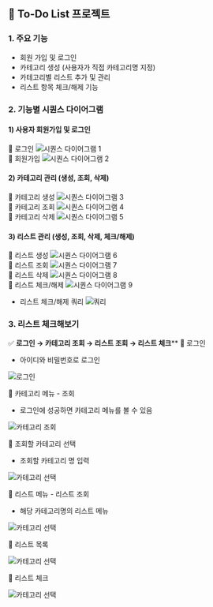## 📘 To-Do List 프로젝트

### 1. 주요 기능
- 회원 가입 및 로그인
- 카테고리 생성 (사용자가 직접 카테고리명 지정)
- 카테고리별 리스트 추가 및 관리
- 리스트 항목 체크/해제 기능

### 2. 기능별 시퀀스 다이어그램
#### 1) 사용자 회원가입 및 로그인
📌 로그인
![시퀀스 다이어그램 1](docs/사용자%20로그인.jpg)  
📌 회원가입
![시퀀스 다이어그램 2](docs/사용자%20회원가입.jpg)

#### 2) 카테고리 관리 (생성, 조회, 삭제)
📌 카테고리 생성
![시퀀스 다이어그램 3](docs/카테고리%20생성.jpg)  
📌 카테고리 조회
![시퀀스 다이어그램 4](docs/카테고리%20조회.jpg)  
📌 카테고리 삭제
![시퀀스 다이어그램 5](docs/카테고리%20삭제.jpg)

#### 3) 리스트 관리 (생성, 조회, 삭제, 체크/해제)
📌 리스트 생성
![시퀀스 다이어그램 6](docs/리스트%20생성.jpg)  
📌 리스트 조회
![시퀀스 다이어그램 7](docs/리스트%20조회.jpg)  
📌 리스트 삭제
![시퀀스 다이어그램 8](docs/리스트삭제.jpg)  
📌 리스트 체크/해제
![시퀀스 다이어그램 9](docs/리스트%20체크.jpg)
- 리스트 체크/해제 쿼리
![쿼리](docs/쿼리.jpg)

### 3. 리스트 체크해보기
✅ **로그인 → 카테고리 조회 → 리스트 조회 → 리스트 체크****
📌 로그인
- 아이디와 비밀번호로 로그인

![로그인](docs/1.jpg)

📌 카테고리 메뉴 - 조회
- 로그인에 성공하면 카테고리 메뉴를 볼 수 있음

![카테고리 조회](docs/2.jpg)

📌 조회할 카테고리 선택
- 조회할 카테고리 명 입력

![카테고리 선택](docs/3.jpg)

📌 리스트 메뉴 - 리스트 조회
- 해당 카테고리명의 리스트 메뉴

![카테고리 선택](docs/4.jpg)

📌 리스트 목록

![카테고리 선택](docs/5.jpg)

📌 리스트 체크

![카테고리 선택](docs/6.jpg)


